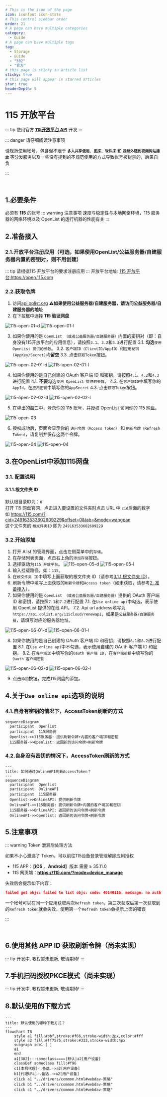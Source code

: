 ```yaml
---
# This is the icon of the page
icon: iconfont icon-state
# This control sidebar order
order: 21
# A page can have multiple categories
category:
  - Guide
# A page can have multiple tags
tag:
  - Storage
  - Guide
  - "302"
  - "官方"
# this page is sticky in article list
sticky: true
# this page will appear in starred articles
star: true
headerDepth: 5
---
```


# 115 开放平台
::: tip
使用官方 [**115开放平台 API**](https://open.115.com) 开发
:::

::: danger 请仔细阅读注意事项

请规范使用帐号，包含但不限于 **`多人共享使用`**、**`图床、软件床`** 和 **`视频外链到视频网站播放`** 等分发服务以及一些没有提到的不规范使用的方式导致帐号被封禁的，后果自负

:::

<br/>

## 1.必要条件
必须有 **115** 的帐号
::: warning 注意事项
速度与稳定性与本地网络环境，115 服务器的网络环境以及 OpenList 的运行机器的性能有关
:::

## 2.准备接入
### 2.1.开放平台注册应用（可选，如果使用OpenList/公益服务器/自建服务器内置的密钥对，则不用创建）
::: tip
请根据115 开放平台的要求注册应用
:::
开放平台地址: [115 开放平台:https://open.115.com ](https://open.115.com)

### 2.2.**获取令牌**
1. 访问[api.oplist.org](https://api.oplist.org) **⚠️如果使用公益服务器/自建服务器，请访问公益服务器/自建服务器的地址**
2. 在下拉框中选择 **115 验证网盘**

![115-open-01-d](/img/drivers/115/115-open-01-d.png#dark)
![115-open-01-l](/img/drivers/115/115-open-01-l.png#light)

3. 如果你使用的是 `OpenList （或者公益服务器/自建服务器）`内置的密钥对（即：自身没有115开放平台的应用信息），请按照`3.1`、`3.2`和`3.3`进行配置
  3.1. **勾选**`使用 OpenList 提供的参数`。
  3.2. `客户端ID（ClientID/AppID）`和`应用秘钥 (AppKey/Secret)`均**留空**
  3.3. 点击`获取Token`按钮。

![115-open-02-01-d](/img/drivers/115/115-open-02-01-d.png#dark)
![115-open-02-01-l](/img/drivers/115/115-open-02-01-l.png#light)

4. 如果你使用的是自己创建的 OAuth 客户端 ID 和密钥，请按照`4.1`、`4.2`和`4.3`进行配置
  4.1. **不要**勾选`使用 OpenList 提供的参数`。
  4.2. 在`客户端ID`中填写你的`AppId`，在`应用密钥`中填写你的`AppSecret`
  4.3. 点击`获取Token`按钮。

![115-open-02-02-d](/img/drivers/115/115-open-02-02-d.png#dark)
![115-open-02-02-l](/img/drivers/115/115-open-02-02-l.png#light)

5. 在弹出的窗口中，登录你的 115 账号，并授权 OpenList 访问你的 115 网盘。

![115-open-03](/img/drivers/115/115-open-03.png)


6. 授权成功后，页面会显示你的 `访问令牌（Access Token）` 和 `刷新令牌（Refresh Token）`，请复制并保存这两个令牌。

![115-open-04](/img/drivers/115/115-open-04-d.png#dark)
![115-open-04](/img/drivers/115/115-open-04-l.png#light)

## 3.在OpenList中添加115网盘
### 3.1. 配置说明
#### 3.1.1.**根文件夹 ID**
默认根目录ID为：`0`<br/>
打开 115 网盘官网，点击进入要设置的文件夹时点击 URL 中 `cid`后面的数字<br/>
如 <https://115.com/?cid=249163533602609229&offset=0&tab=&mode=wangpan><br/>
这个文件夹的 `根文件夹ID` 即为 `249163533602609229`<br/>
### 3.2.开始添加
1. 打开 Alist 的管理界面，点击左侧菜单中的`存储`。
2. 在存储列表页面，点击右上角的`添加存储`按钮。
3. 选择驱动为`115 开放平台`。
![115-open-05-d](/img/drivers/115/115-open-05-d.png#dark)
![115-open-05-l](/img/drivers/115/115-open-05-l.png#light)
4. 输入挂载路径，如：`115`。
5. 在`根文件夹 ID`中填写上面获取的根文件夹 ID（请参考[3.1.1.根文件夹 ID](#_3-1-1-根文件夹-id)）。
6. 刷新令牌中填写上面获取的`刷新令牌`和`Access token`（如未获取，请参考[2. 准备接入](#_2-准备接入)）。
7. 如果你使用的是 `OpenList （或者公益服务器/自建服务器）`提供的 OAuth 客户端 ID 和密钥，请按照`7.1`和`7.2`进行配置
  7.1. 在`Use online api`中勾选，表示使用 OpenList 提供的在线 API。
  7.2. Api url address填写为 `https://api.oplist.org/115cloud/renewapi`，如果是`公益服务器/自建服务器`，请填写对应的服务器地址。

![115-open-06-01-d](/img/drivers/115/115-open-06-01-d.png#dark)
![115-open-06-01-l](/img/drivers/115/115-open-06-01-l.png#light) 

8. 如果你使用的是自己创建的 OAuth 客户端 ID 和密钥，请按照`8.1`和`8.2`进行配置
  8.1. 在`Use online api`中不勾选，表示使用自建的 OAuth 客户端 ID 和密钥。
  8.2. 在`客户端ID`中填写你的`Oauth 客户端 ID`，在`客户端密钥`中填写你的`Oauth 客户端密钥`

![115-open-06-02-d](/img/drivers/115/115-open-06-02-d.png#dark)
![115-open-06-02-l](/img/drivers/115/115-open-06-02-l.png#light) 

9. 点击`添加`按钮，完成115网盘的添加。

## 4.关于`Use online api`选项的说明
### 4.1.自身有密钥的情况下，AccessToken刷新的方式
```mermaid
sequenceDiagram
  participant  Openlist
  participant  115服务器
  Openlist->>115服务器: 提供刷新令牌+内置的客户端ID和密钥
  115服务器->>Openlist: 返回新的访问令牌+刷新令牌

```
### 4.2.自身没有密钥的情况下，AccessToken刷新的方式
```mermaid
---
title: 如何通过OnlineAPI刷新AccessToken？
---
sequenceDiagram
  participant  Openlist
  participant  OnlineAPI
  participant  115服务器
  Openlist->>OnlineAPI: 提供刷新令牌
  OnlineAPI->>115服务器: 提供刷新令牌+内置的客户端ID和密钥
  115服务器->>OnlineAPI: 返回新的访问令牌+刷新令牌
  OnlineAPI->>Openlist: 返回新的访问令牌+刷新令牌
```
## 5.**注意事项**

::: warning Token 泄漏后处理方法

如果不小心泄漏了 Token，可以前往115设备登录管理解除应用授权

- 115 APP：【**iOS** 、**Android**】版本 需要 ≥ 35.11.0
- 115 网页端：**https://115.com/?mode=device_manage**

失效后会提示如下内容：

```json
failed get objs: failed to list objs: code: 40140116, message: no auth
```

一个帐号可以在同一个应用获取两次`Refresh token`，第三次获取后第一次获取到的`Refresh token`就会失效，使用第一个`Refresh token`会提示上面的错误

:::



<br/>

## 6.使用其他 APP ID 获取刷新令牌（尚未实现）

::: tip
开发中, 教程暂未更新, 敬请期待!
:::

## 7.手机扫码授权PKCE模式（尚未实现）
::: tip
开发中, 教程暂未更新, 敬请期待!
:::

## 8.默认使用的下载方式

```mermaid
---
title: 默认使用的哪种下载方式？
---
flowchart TB
    style a1 fill:#bbf,stroke:#f66,stroke-width:2px,color:#fff
    style a2 fill:#ff7575,stroke:#333,stroke-width:4px
    subgraph ide1 [ ]
    a1
    end
    a1[302]:::someclass====|默认|a2[用户设备]
    classDef someclass fill:#f96
    c1[本机代理]-.备选.->a2[用户设备]
    b1[代理URL]-.备选.->a2[用户设备]
    click a1 "../drivers/common.html#webdav-策略"
    click b1 "../drivers/common.html#webdav-策略"
    click c1 "../drivers/common.html#webdav-策略"
```
